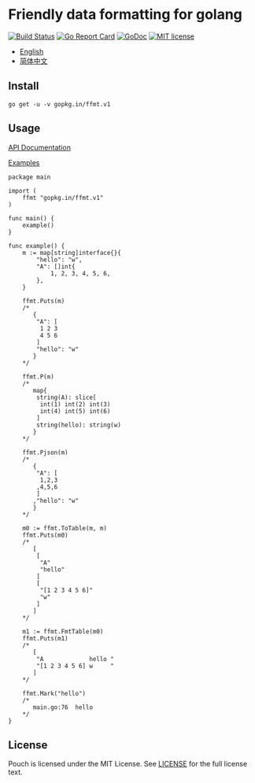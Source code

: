 # Friendly data formatting for golang

[![Build Status](https://travis-ci.org/go-ffmt/ffmt.svg?branch=master)](https://travis-ci.org/go-ffmt/ffmt)
[![Go Report Card](https://goreportcard.com/badge/gopkg.in/ffmt.v1)](https://goreportcard.com/report/gopkg.in/ffmt.v1)
[![GoDoc](https://godoc.org/gopkg.in/ffmt.v1?status.svg)](https://godoc.org/gopkg.in/ffmt.v1)
[![MIT license](https://img.shields.io/badge/license-MIT-brightgreen.svg)](https://opensource.org/licenses/MIT)

 - [English](./README.md)
 - [简体中文](./README_cn.md)

## Install

``` shell
go get -u -v gopkg.in/ffmt.v1
```

## Usage

[API Documentation](http://godoc.org/gopkg.in/ffmt.v1)

[Examples](./examples/main.go)

``` golang
package main

import (
	ffmt "gopkg.in/ffmt.v1"
)

func main() {
	example()
}

func example() {
	m := map[string]interface{}{
		"hello": "w",
		"A": []int{
			1, 2, 3, 4, 5, 6,
		},
	}

	ffmt.Puts(m)
	/*
	   {
	    "A": [
	     1 2 3
	     4 5 6
	    ]
	    "hello": "w"
	   }
	*/

	ffmt.P(m)
	/*
	   map{
	    string(A): slice[
	     int(1) int(2) int(3)
	     int(4) int(5) int(6)
	    ]
	    string(hello): string(w)
	   }
	*/

	ffmt.Pjson(m)
	/*
	   {
	    "A": [
	     1,2,3
	    ,4,5,6
	    ]
	   ,"hello": "w"
	   }
	*/

	m0 := ffmt.ToTable(m, m)
	ffmt.Puts(m0)
	/*
	   [
	    [
	     "A"
	     "hello"
	    ]
	    [
	     "[1 2 3 4 5 6]"
	     "w"
	    ]
	   ]
	*/

	m1 := ffmt.FmtTable(m0)
	ffmt.Puts(m1)
	/*
	   [
	    "A             hello "
	    "[1 2 3 4 5 6] w     "
	   ]
	*/

	ffmt.Mark("hello")
	/*
	   main.go:76  hello
	*/
}

```




## License

Pouch is licensed under the MIT License. See [LICENSE](./LICENSE) for the full license text.
